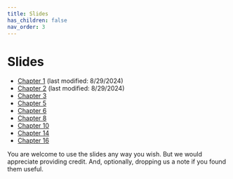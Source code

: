 ```yaml
---
title: Slides
has_children: false
nav_order: 3
---
```


# Slides

* [Chapter 1](slides/nnintro-ch1.pptx) (last modified: 8/29/2024)
* [Chapter 2](slides/nnintro-ch2-perceptron.pptx) (last modified: 8/29/2024)
* [Chapter 3](slides/nnintro-ch3-lr.pptx)
* [Chapter 5](slides/nnintro-ch5-ffnn.pptx)
* [Chapter 6](slides/nnintro-ch6-best.pptx)
* [Chapter 8](slides/nnintro-ch8-dist.pptx)
* [Chapter 10](slides/nnintro-ch10-transformer.pptx)
* [Chapter 14](slides/nnintro-ch14-decoder.pptx)
* [Chapter 16](slides/nnintro-ch16.pptx)

You are welcome to use the slides any way you wish. But we would appreciate providing credit. And, optionally, dropping us a note if you found them useful.
